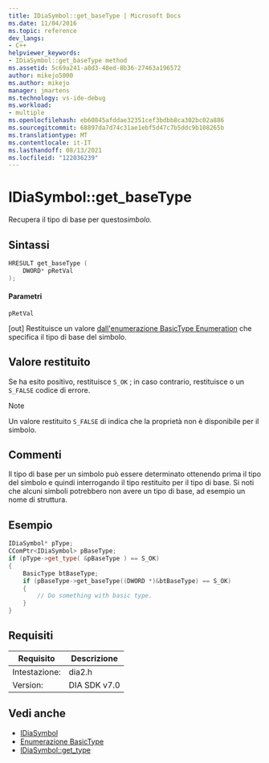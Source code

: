 ```yaml
---
title: IDiaSymbol::get_baseType | Microsoft Docs
ms.date: 11/04/2016
ms.topic: reference
dev_langs:
- C++
helpviewer_keywords:
- IDiaSymbol::get_baseType method
ms.assetid: 5c69a241-a8d3-48ed-8b36-27463a196572
author: mikejo5000
ms.author: mikejo
manager: jmartens
ms.technology: vs-ide-debug
ms.workload:
- multiple
ms.openlocfilehash: eb60845afddae32351cef3bdbb8ca302bc02a886
ms.sourcegitcommit: 68897da7d74c31ae1ebf5d47c7b5ddc9b108265b
ms.translationtype: MT
ms.contentlocale: it-IT
ms.lasthandoff: 08/13/2021
ms.locfileid: "122036239"
---
```

# <a name="idiasymbolget_basetype"></a>IDiaSymbol::get_baseType
Recupera il tipo di base per questo<em>simbolo.</em>

## <a name="syntax"></a>Sintassi

```C++
HRESULT get_baseType (
    DWORD* pRetVal
);
```

#### <a name="parameters"></a>Parametri
`pRetVal`

[out] Restituisce un valore [dall'enumerazione BasicType Enumeration](../../debugger/debug-interface-access/basictype.md) che specifica il tipo di base del simbolo.

## <a name="return-value"></a>Valore restituito
Se ha esito positivo, restituisce `S_OK` ; in caso contrario, restituisce o un `S_FALSE` codice di errore.

> [!NOTE]
> Un valore restituito `S_FALSE` di indica che la proprietà non è disponibile per il simbolo.

## <a name="remarks"></a>Commenti
Il tipo di base per un simbolo può essere determinato ottenendo prima il tipo del simbolo e quindi interrogando il tipo restituito per il tipo di base. Si noti che alcuni simboli potrebbero non avere un tipo di base, ad esempio un nome di struttura.

## <a name="example"></a>Esempio

```C++
IDiaSymbol* pType;
CComPtr<IDiaSymbol> pBaseType;
if (pType->get_type( &pBaseType ) == S_OK)
{
    BasicType btBaseType;
    if (pBaseType->get_baseType((DWORD *)&btBaseType) == S_OK)
    {
        // Do something with basic type.
    }
}
```

## <a name="requirements"></a>Requisiti

|Requisito|Descrizione|
|-----------------|-----------------|
|Intestazione:|dia2.h|
|Version:|DIA SDK v7.0|

## <a name="see-also"></a>Vedi anche
- [IDiaSymbol](../../debugger/debug-interface-access/idiasymbol.md)
- [Enumerazione BasicType](../../debugger/debug-interface-access/basictype.md)
- [IDiaSymbol::get_type](../../debugger/debug-interface-access/idiasymbol-get-type.md)
